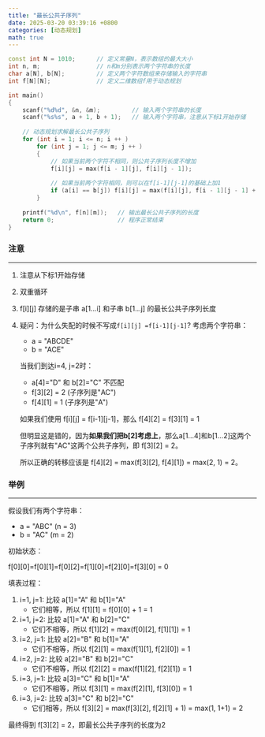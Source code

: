 ```yaml
---
title: "最长公共子序列"
date: 2025-03-20 03:39:16 +0800
categories: [动态规划]
math: true
---
```


```cpp
const int N = 1010;      // 定义常量N，表示数组的最大大小
int n, m;                // n和m分别表示两个字符串的长度
char a[N], b[N];         // 定义两个字符数组来存储输入的字符串
int f[N][N];             // 定义二维数组f用于动态规划

int main()
{
    scanf("%d%d", &n, &m);         // 输入两个字符串的长度
    scanf("%s%s", a + 1, b + 1);   // 输入两个字符串，注意从下标1开始存储
    
    // 动态规划求解最长公共子序列
    for (int i = 1; i <= n; i ++ )
        for (int j = 1; j <= m; j ++ )
        {
            // 如果当前两个字符不相同，则公共子序列长度不增加
            f[i][j] = max(f[i - 1][j], f[i][j - 1]);
            
            // 如果当前两个字符相同，则可以在f[i-1][j-1]的基础上加1
            if (a[i] == b[j]) f[i][j] = max(f[i][j], f[i - 1][j - 1] + 1);
        }
    
    printf("%d\n", f[n][m]);   // 输出最长公共子序列的长度
    return 0;                  // 程序正常结束
}
```

### 注意
---
1. 注意从下标1开始存储
2. 双重循环
3. f\[i]\[j] 存储的是子串 a\[1...i] 和子串 b\[1...j] 的最长公共子序列长度

4. 疑问：为什么失配的时候不写成`f[i][j] =f[i-1][j-1]`?
		考虑两个字符串：
	
	- a = "ABCDE"
	- b = "ACE"
	
	当我们到达i=4, j=2时：
	- a\[4]="D" 和 b\[2]="C" 不匹配
	- f\[3]\[2] = 2 (子序列是"AC")
	- f\[4]\[1] = 1 (子序列是"A")
	
	如果我们使用 f\[i]\[j] = f\[i-1]\[j-1]，那么 f\[4]\[2] = f\[3]\[1] = 1
	
	但明显这是错的，因为**如果我们把b\[2]考虑上**，那么a\[1...4]和b\[1...2]这两个子序列就有"AC"这两个公共子序列，即 f\[3]\[2] = 2。
	
	所以正确的转移应该是 f\[4]\[2] = max(f\[3]\[2], f\[4]\[1]) = max(2, 1) = 2。
	

### 举例
---
假设我们有两个字符串：
- a = "ABC" (n = 3)
- b = "AC" (m = 2)

初始状态：

f\[0]\[0]=f\[0]\[1]=f\[0]\[2]=f\[1]\[0]=f\[2]\[0]=f\[3]\[0] = 0

填表过程：

1. i=1, j=1: 比较 a\[1]="A" 和 b\[1]="A"
    - 它们相等，所以 f\[1]\[1] = f\[0]\[0] + 1 = 1
2. i=1, j=2: 比较 a\[1]="A" 和 b\[2]="C"
    - 它们不相等，所以 f\[1]\[2] = max(f\[0]\[2], f\[1]\[1]) = 1
3. i=2, j=1: 比较 a\[2]="B" 和 b\[1]="A"
    - 它们不相等，所以 f\[2]\[1] = max(f\[1]\[1], f\[2]\[0]) = 1
4. i=2, j=2: 比较 a\[2]="B" 和 b\[2]="C"
    - 它们不相等，所以 f\[2]\[2] = max(f\[1]\[2], f\[2]\[1]) = 1
5. i=3, j=1: 比较 a\[3]="C" 和 b\[1]="A"
    - 它们不相等，所以 f\[3]\[1] = max(f\[2]\[1], f\[3]\[0]) = 1
6. i=3, j=2: 比较 a\[3]="C" 和 b\[2]="C"
    - 它们相等，所以 f\[3]\[2] = max(f\[3]\[2], f\[2]\[1] + 1) = max(1, 1+1) = 2

最终得到 f\[3]\[2] = 2，即最长公共子序列的长度为2